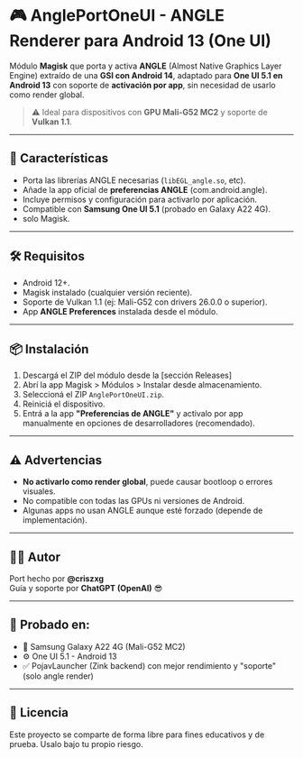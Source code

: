 # 🎮 AnglePortOneUI - ANGLE Renderer para Android 13 (One UI)

Módulo **Magisk** que porta y activa **ANGLE** (Almost Native Graphics Layer Engine) extraído de una **GSI con Android 14**, adaptado para **One UI 5.1 en Android 13** con soporte de **activación por app**, sin necesidad de usarlo como render global.

> ⚠️ Ideal para dispositivos con **GPU Mali-G52 MC2** y soporte de **Vulkan 1.1**.

---

## 🚀 Características

- Porta las librerías ANGLE necesarias (`libEGL_angle.so`, etc).
- Añade la app oficial de **preferencias ANGLE** (com.android.angle).
- Incluye permisos y configuración para activarlo por aplicación.
- Compatible con **Samsung One UI 5.1** (probado en Galaxy A22 4G).
- solo Magisk.

---

## 🛠️ Requisitos

- Android 12+.
- Magisk instalado (cualquier versión reciente).
- Soporte de Vulkan 1.1 (ej: Mali-G52 con drivers 26.0.0 o superior).
- App **ANGLE Preferences** instalada desde el módulo.

---

## 📦 Instalación

1. Descargá el ZIP del módulo desde la [sección Releases]
2. Abrí la app Magisk > Módulos > Instalar desde almacenamiento.
3. Seleccioná el ZIP `AnglePortOneUI.zip`.
4. Reiniciá el dispositivo.
5. Entrá a la app **"Preferencias de ANGLE"** y activalo por app manualmente en opciones de desarrolladores (recomendado).

---

## ⚠️ Advertencias

- **No activarlo como render global**, puede causar bootloop o errores visuales.
- No compatible con todas las GPUs ni versiones de Android.
- Algunas apps no usan ANGLE aunque esté forzado (depende de implementación).

---

## 👨‍💻 Autor

Port hecho por **@criszxg**  
Guía y soporte por **ChatGPT (OpenAI)** 😎

---

## 🧪 Probado en:

- 📱 Samsung Galaxy A22 4G (Mali-G52 MC2)
- ⚙️ One UI 5.1 - Android 13
- ✅ PojavLauncher (Zink backend) con mejor rendimiento y "soporte" (solo angle render)

---

## 📘 Licencia

Este proyecto se comparte de forma libre para fines educativos y de prueba. Usalo bajo tu propio riesgo.
